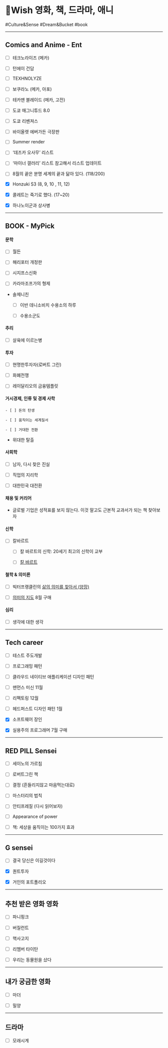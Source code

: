 # 🧫Wish 영화, 책, 드라마, 애니

#Culture&Sense #Dream&Bucket #book

---



## Comics and Anime - Ent

- [ ] 테크노라이즈 (메카)

- [ ] 턴에이 건담

- [ ] TEXHNOLYZE 

- [ ] 보쿠라노 (메카, 아포)

- [ ] 테카맨 블레이드 (메카, 고전)

- [ ] 도쿄 매그니튜드 8.0

- [ ] 도쿄 리벤져스

- [ ] 바이올렛 에버가든 극장판

- [ ] Summer render

- [ ] ‘데즈카 오사무’ 리스트

- [ ] ‘마이너 갤러리’ 리스트 참고해서 리스트 업데이트

- [ ] 8월의 끝은 분명 세계의 끝과 닮아 있다. (118/200)

- [x] Honzuki S3 (8, 9, 10 , 11, 12)

- [x] 콜레트는 죽기로 했다. (17~20)

- [x] 하나노이군과 상사병



---

## BOOK - MyPick

#### 문학

- [ ] 월든

- [ ] 해리포터 개정판

- [ ] 시지프스신화

- [ ] 카라마조프가의 형제

* 솔제니친

	- [ ] 이반 데니소비치 수용소의 하루

	- [ ] 수용소군도

#### 추리

- [ ] 살육에 이르는병

#### 투자

- [ ] 현명한투자자(로버트 그린)

- [ ] 화폐전쟁

- [ ] 레이달리오의 금융템플릿

#### 거시경제, 인류 및 경제 사학

	- [ ] 돈의 탄생

	- [ ] 움직이는 세계질서

	- [ ] 거대한 전환



+ 위대한 탈출

#### 사회학

- [ ] 남자, 다시 찾은 진실

- [ ] 직업의 지리학

- [ ] 대한민국 대전환

#### 채용 및 커리어

- 글로벌 기업은 성적표를 보지 않는다. 이것 말고도 근본적 교과서가 되는 책 찾아보자 

#### 신학

- [ ] 칼바르트

	- [ ] 칼 바르트의 신학: 20세기 최고의 신학이 교부

	- [ ] [칼 바르트](https://www.aladin.co.kr/shop/wproduct.aspx?ItemId=36241113)

#### 철학 & 의미론

- [ ] 빅터프랭클린의 [삶의 의미를 찾아서 (양장)](https://www.aladin.co.kr/shop/wproduct.aspx?ItemId=590290)

- [ ] [의미의 지도](https://www.aladin.co.kr/shop/wproduct.aspx?ItemId=282714243)  8월 구매

#### 심리

- [ ] 생각에 대한 생각

---

## Tech career

- [ ] 테스트 주도개발

- [ ] 프로그래밍 패턴

- [ ] 클라우드 네이티브 애플리케이션 디자인 패턴

- [ ] 맨먼스 미신 11월

- [ ] 리펙토링 12월 

- [ ] 헤드퍼스트 디자인 패턴 1월

- [x] 소프트웨어 장인

- [x] 실용주의 프로그래머 7월 구매

---

## RED PILL Sensei

- [ ] 세이노의 가르침

- [ ] 로버트그린 책

- [ ] 결정 (흔들리지않고 마음먹는대로)

- [ ] 마스터리의 법칙

- [ ] 안티프레질 (다시 읽어보자)

- [ ] Appearance of power

- [ ] 책: 세상을 움직이는 100가지 효과

---

## G sensei

- [ ] 결국 당신은 이길것이다

- [x] 퀀트투자

- [x] 거인의 포트폴리오

---

## 추천 받은 영화 영화

- [ ] 파니핑크

- [ ] 버질런트

- [ ] 핵사고지

- [ ] 리멤버 타이탄

- [ ] 우리는 동물원을 샀다

---



## 내가 궁금한 영화

- [ ] 마더

- [ ] 밀양

---

## 드라마

- [ ] 모래시계